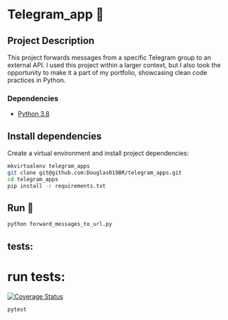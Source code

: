 # Telegram_app :bell:

## Project Description
This project forwards messages from a specific Telegram group to an external API. I used this project within a larger context, but I also took the opportunity to make it a part of my portfolio, showcasing clean code practices in Python.

### Dependencies

- [Python 3.8](https://www.python.org/downloads/)

## Install dependencies
Create a virtual environment and install project dependencies:


```sh
mkvirtualenv telegram_apps
git clone git@github.com:Douglas019BR/telegram_apps.git
cd telegram_apps
pip install -r requirements.txt
```
## Run  :runner:

```sh
python forward_messages_to_url.py
```

## tests:
# run tests:
[![Coverage Status](https://img.shields.io/badge/coverage-100%25-brightgreen.svg)](https://coveralls.io/github/Douglas019BR/telegram_apps)
```sh
pytest
```